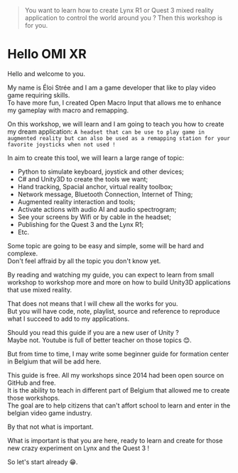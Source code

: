 > You want to learn how to create Lynx R1 or Quest 3 mixed reality application to control the world around you ?
> Then this workshop is for you.



# Hello OMI XR

Hello and welcome to you. 

My name is Éloi Strée and I am a game developer that like to play video game requiring skills.  
To have more fun, I created Open Macro Input that allows me to enhance my gameplay with macro and remapping.  

On this workshop, we will learn and I am going to teach you how to create my dream application:
`A headset that can be use to play game in augmented reality but can also be used as a remapping station for your favorite joysticks when not used !`

In aim to create this tool, we will learn a large range of topic:  
- Python to simulate keyboard, joystick and other devices;
- C# and Unity3D to create the tools we want;
- Hand tracking, Spacial anchor, virtual reality toolbox;  
- Network message, Bluetooth Connection, Internet of Thing;   
- Augmented reality interaction and tools;
- Activate actions with audio AI and audio spectrogram;
- See your screens by Wifi or by cable in the headset;
- Publishing for the Quest 3 and the Lynx R1; 
- Etc.

Some topic are going to be easy and simple, some will be hard and complexe.  
Don't feel affraid by all the topic you don't know yet.  
  
By reading and watching my guide, you can expect to learn from small workshop to workshop more and more on how to build Unity3D applications that use mixed reality.    

That does not means that I will chew all the works for you.    
But you will have code, note, playlist, source and reference to reproduce what I succeed to add to my applications.   

Should you read this guide if you are a new user of Unity ?  
Maybe not. Youtube is full of better teacher on those topics 😊. 

But from time to time, I may write some beginner guide for formation center in Belgium that will be add here. 


This guide is free. All my workshops since 2014 had been open source on GitHub and free.  
It is the ability to teach in different part of Belgium that allowed me to create those workshops.  
The goal are to help citizens that can't affort school to learn and enter in the belgian video game industry. 

By that not what is important.

What is important is that you are here, ready to learn and create for those new crazy experiment on Lynx and the Quest 3 !

So let's start already 😁.



 












